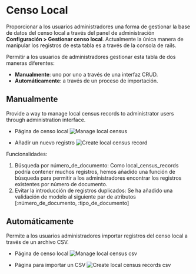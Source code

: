 # Censo Local

Proporcionar a los usuarios administradores una forma de gestionar la base de datos del censo local a través del panel de administración **Configuración > Gestionar censo local**. Actualmente la única manera de manipular los registros de esta tabla es a través de la consola de rails.

Permitir a los usuarios de administradores gestionar esta tabla de dos maneras diferentes:

- **Manualmente**: uno por uno a través de una interfaz CRUD.
- **Automáticamente**: a través de un proceso de importación.

## Manualmente

Provide a way to manage local census records to administrator users through administration interface.

- Página de censo local
![Manage local census](../../img/local_census/manage-local-census-es.png)

- Añadir un nuevo registro
![Create local census record](../../img/local_census/add-local-census-record-es.png)

Funcionalidades:

1. Búsqueda por número_de_documento: Como local_census_records podría contener muchos registros, hemos añadido una función de búsqueda para permitir a los administradores encontrar los registros existentes por número de documento.
1. Evitar la introducción de registros duplicados: Se ha añadido una validación de modelo al siguiente par de atributos [:número_de_documento, :tipo_de_documento]

## Automáticamente

Permite a los usuarios administradores importar registros del censo local a través de un archivo CSV.

- Página de censo local
![Manage local census csv](../../img/local_census/manage-local-census-csv-en.png)

- Página para importar un CSV
![Create local census records csv](../../img/local_census/add-local-census-records-csv-en.png)
